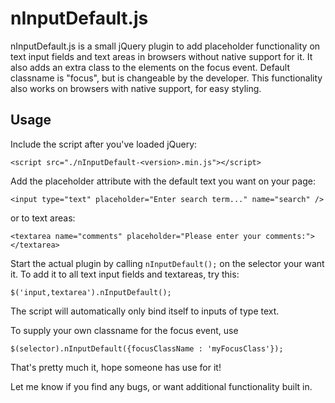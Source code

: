 nInputDefault.js
================

nInputDefault.js is a small jQuery plugin to add placeholder functionality on text input fields
and text areas in browsers without native support for it. It also adds an extra class to the elements on the focus event. Default classname is "focus", but is changeable by the developer. This functionality also works on browsers with native support, for easy styling.

Usage
-----
Include the script after you've loaded jQuery:

    <script src="./nInputDefault-<version>.min.js"></script>

Add the placeholder attribute with the default text you want on your page:

    <input type="text" placeholder="Enter search term..." name="search" />

or to text areas:

    <textarea name="comments" placeholder="Please enter your comments:"></textarea>

Start the actual plugin by calling `nInputDefault();` on the selector your want it. To add it to all text input fields and textareas, try this:

    $('input,textarea').nInputDefault();

The script will automatically only bind itself to inputs of type text.

To supply your own classname for the focus event, use

    $(selector).nInputDefault({focusClassName : 'myFocusClass'});

That's pretty much it, hope someone has use for it!

Let me know if you find any bugs, or want additional functionality built in.
